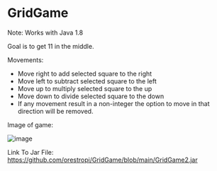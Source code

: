 # GridGame

Note: Works with Java 1.8

Goal is to get 11 in the middle.

Movements:
- Move right to add selected square to the right
- Move left to subtract selected square to the left
- Move up to multiply selected square to the up
- Move down to divide selected square to the down
- If any movement result in a non-integer the option to move in that direction will be removed.

Image of game:

![image](https://user-images.githubusercontent.com/73619173/152722916-225dda3f-d50c-4b4a-b87b-edade53b4bec.png)

Link To Jar File: https://github.com/orestropi/GridGame/blob/main/GridGame2.jar
